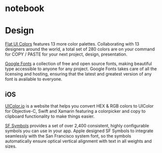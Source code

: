 # notebook




# Design

[Flat UI Colors](https://flatuicolors.com/) features 13 more color palettes. Collaborating with 13 designers around the world, a total set of 280 colors are on your command for COPY / PASTE for your next project, design, presentation.

[Google Fonts](https://fonts.google.com/) a collection of free and open source fonts, making beautiful type accessible to anyone for any project. Google Fonts takes care of all the licensing and hosting, ensuring that the latest and greatest version of any font is available to everyone.

## iOS
[UIColor.io](https://www.uicolor.io/) is a website that helps you convert HEX & RGB colors to UIColor for Objective-C, Swift and Xamarin featuring a colorpicker and copy to clipboard functionality to make things easier.

[SF Symbols](https://developer.apple.com/design/human-interface-guidelines/sf-symbols/overview/) provides a set of over 2,400 consistent, highly configurable symbols you can use in your app. Apple designed SF Symbols to integrate seamlessly with the San Francisco system font, so the symbols automatically ensure optical vertical alignment with text in all weights and sizes.
